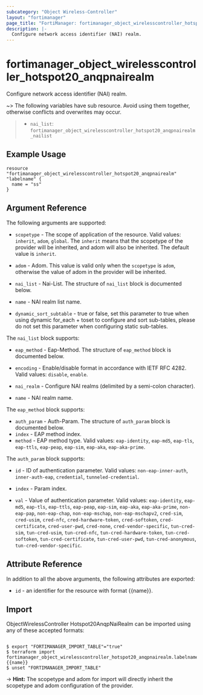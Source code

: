 ```yaml
---
subcategory: "Object Wireless-Controller"
layout: "fortimanager"
page_title: "FortiManager: fortimanager_object_wirelesscontroller_hotspot20_anqpnairealm"
description: |-
  Configure network access identifier (NAI) realm.
---
```


# fortimanager_object_wirelesscontroller_hotspot20_anqpnairealm
Configure network access identifier (NAI) realm.

~> The following variables have sub resource. Avoid using them together, otherwise conflicts and overwrites may occur.
>- `nai_list`: `fortimanager_object_wirelesscontroller_hotspot20_anqpnairealm_nailist`



## Example Usage

```hcl
resource "fortimanager_object_wirelesscontroller_hotspot20_anqpnairealm" "labelname" {
  name = "ss"
}
```

## Argument Reference


The following arguments are supported:

* `scopetype` - The scope of application of the resource. Valid values: `inherit`, `adom`, `global`. The `inherit` means that the scopetype of the provider will be inherited, and adom will also be inherited. The default value is `inherit`.
* `adom` - Adom. This value is valid only when the `scopetype` is `adom`, otherwise the value of adom in the provider will be inherited.

* `nai_list` - Nai-List. The structure of `nai_list` block is documented below.
* `name` - NAI realm list name.
* `dynamic_sort_subtable` - true or false, set this parameter to true when using dynamic for_each + toset to configure and sort sub-tables, please do not set this parameter when configuring static sub-tables.

The `nai_list` block supports:

* `eap_method` - Eap-Method. The structure of `eap_method` block is documented below.
* `encoding` - Enable/disable format in accordance with IETF RFC 4282. Valid values: `disable`, `enable`.

* `nai_realm` - Configure NAI realms (delimited by a semi-colon character).
* `name` - NAI realm name.

The `eap_method` block supports:

* `auth_param` - Auth-Param. The structure of `auth_param` block is documented below.
* `index` - EAP method index.
* `method` - EAP method type. Valid values: `eap-identity`, `eap-md5`, `eap-tls`, `eap-ttls`, `eap-peap`, `eap-sim`, `eap-aka`, `eap-aka-prime`.


The `auth_param` block supports:

* `id` - ID of authentication parameter. Valid values: `non-eap-inner-auth`, `inner-auth-eap`, `credential`, `tunneled-credential`.

* `index` - Param index.
* `val` - Value of authentication parameter. Valid values: `eap-identity`, `eap-md5`, `eap-tls`, `eap-ttls`, `eap-peap`, `eap-sim`, `eap-aka`, `eap-aka-prime`, `non-eap-pap`, `non-eap-chap`, `non-eap-mschap`, `non-eap-mschapv2`, `cred-sim`, `cred-usim`, `cred-nfc`, `cred-hardware-token`, `cred-softoken`, `cred-certificate`, `cred-user-pwd`, `cred-none`, `cred-vendor-specific`, `tun-cred-sim`, `tun-cred-usim`, `tun-cred-nfc`, `tun-cred-hardware-token`, `tun-cred-softoken`, `tun-cred-certificate`, `tun-cred-user-pwd`, `tun-cred-anonymous`, `tun-cred-vendor-specific`.



## Attribute Reference

In addition to all the above arguments, the following attributes are exported:
* `id` - an identifier for the resource with format {{name}}.

## Import

ObjectWirelessController Hotspot20AnqpNaiRealm can be imported using any of these accepted formats:
```

$ export "FORTIMANAGER_IMPORT_TABLE"="true"
$ terraform import fortimanager_object_wirelesscontroller_hotspot20_anqpnairealm.labelname {{name}}
$ unset "FORTIMANAGER_IMPORT_TABLE"
```
-> **Hint:** The scopetype and adom for import will directly inherit the scopetype and adom configuration of the provider.
